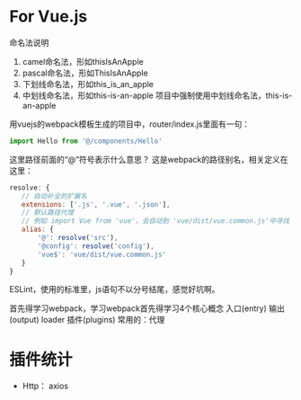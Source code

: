  # For Vue.js
 命名法说明
 1. camel命名法，形如thisIsAnApple
 2. pascal命名法，形如ThisIsAnApple
 3. 下划线命名法，形如this_is_an_apple
 4. 中划线命名法，形如this-is-an-apple
 项目中强制使用中划线命名法，this-is-an-apple

 用vuejs的webpack模板生成的项目中，router/index.js里面有一句：
 ```js
 import Hello from '@/components/Hello'
 ```
 这里路径前面的“@”符号表示什么意思？
 这是webpack的路径别名，相关定义在这里：
 ```js
resolve: {
    // 自动补全的扩展名
    extensions: ['.js', '.vue', '.json'],
    // 默认路径代理
    // 例如 import Vue from 'vue'，会自动到 'vue/dist/vue.common.js'中寻找
    alias: {
        '@': resolve('src'),
        '@config': resolve('config'),
        'vue$': 'vue/dist/vue.common.js'
    }
}
```

ESLint，使用的标准里，js语句不以分号结尾，感觉好坑啊。

首先得学习webpack，学习webpack首先得学习4个核心概念
入口(entry)
输出(output)
loader
插件(plugins)
常用的：代理

# 插件统计
* Http： axios
